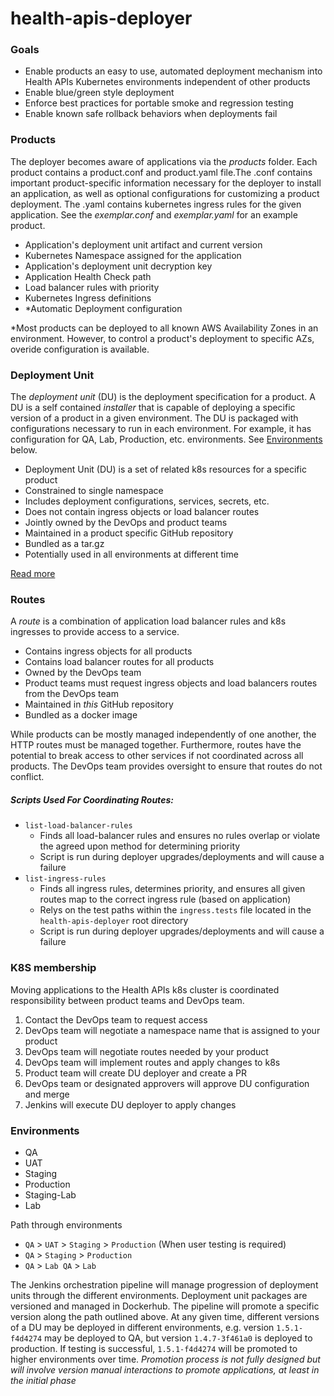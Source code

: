 # health-apis-deployer

### Goals
- Enable products an easy to use, automated deployment mechanism into Health APIs Kubernetes 
  environments independent of other products
- Enable blue/green style deployment
- Enforce best practices for portable smoke and regression testing
- Enable known safe rollback behaviors when deployments fail


### Products
The deployer becomes aware of applications via the _products_ folder. Each product contains a product.conf and product.yaml file.The .conf contains important product-specific information necessary for the deployer to install an application,
as well as optional configurations for customizing a product deployment. The .yaml contains kubernetes ingress rules for the given application. See the _exemplar.conf_ and _exemplar.yaml_ for an example product.


- Application's deployment unit artifact and current version
- Kubernetes Namespace assigned for the application
- Application's deployment unit decryption key
- Application Health Check path
- Load balancer rules with priority
- Kubernetes Ingress definitions
- *Automatic Deployment configuration

*Most products can be deployed to all known AWS Availability Zones in an environment. However, to control a product's deployment to specific AZs, overide configuration is available. 


### Deployment Unit
The _deployment unit_ (DU) is the deployment specification for a product. A DU is a self contained
_installer_ that is capable of deploying a specific version of a product in a given environment.
The DU is packaged with configurations necessary to run in each environment. For example, it has
configuration for QA, Lab, Production, etc. environments. See [Environments](#environments) below.


- Deployment Unit (DU) is a set of related k8s resources for a specific product
- Constrained to single namespace
- Includes deployment configurations, services, secrets, etc.
- Does not contain ingress objects or load balancer routes
- Jointly owned by the DevOps and product teams
- Maintained in a product specific GitHub repository
- Bundled as a tar.gz
- Potentially used in all environments at different time

[Read more](deployment-unit.md)


### Routes
A _route_ is a combination of application load balancer rules and k8s ingresses to provide
access to a service.

- Contains ingress objects for all products
- Contains load balancer routes for all products
- Owned by the DevOps team
- Product teams must request ingress objects and load balancers routes from the DevOps team
- Maintained in _this_ GitHub repository
- Bundled as a docker image

While products can be mostly managed independently of one another, the HTTP routes must be
managed together. Furthermore, routes have the potential to break access to other services if not
coordinated across all products. The DevOps team provides oversight to ensure that routes do not
conflict.

##### Scripts Used For Coordinating Routes:

- `list-load-balancer-rules`
  - Finds all load-balancer rules and ensures no rules overlap or violate the agreed upon method for determining priority
  - Script is run during deployer upgrades/deployments and will cause a failure 
- `list-ingress-rules`
  - Finds all ingress rules, determines priority, and ensures all given routes map to the correct ingress rule (based on application)
  - Relys on the test paths within the `ingress.tests` file located in the `health-apis-deployer` root directory
  - Script is run during deployer upgrades/deployments and will cause a failure

### K8S membership
Moving applications to the Health APIs k8s cluster is coordinated responsibility between product
teams and DevOps team.

1. Contact the DevOps team to request access
2. DevOps team will negotiate a namespace name that is assigned to your product
3. DevOps team will negotiate routes needed by your product
4. DevOps team will implement routes and apply changes to k8s
5. Product team will create DU deployer and create a PR
6. DevOps team or designated approvers will approve DU configuration and merge
7. Jenkins will execute DU deployer to apply changes

### Environments
- QA
- UAT
- Staging
- Production
- Staging-Lab
- Lab

Path through environments
- `QA` > `UAT` > `Staging` > `Production` (When user testing is required)
- `QA` > `Staging` > `Production`
- `QA` > `Lab QA` > `Lab`

The Jenkins orchestration pipeline will manage progression of deployment units through the
different environments. Deployment unit packages are versioned and managed in Dockerhub. The
pipeline will promote a specific version along the path outlined above. At any given time,
different versions of a DU may be deployed in different environments, e.g. version `1.5.1-f4d4274`
may be deployed to QA, but version `1.4.7-3f461a0` is deployed to production. If testing is
successful, `1.5.1-f4d4274` will be promoted to higher environments over time. 
_Promotion process is not fully designed but will involve version manual interactions to promote
applications, at least in the initial phase_
